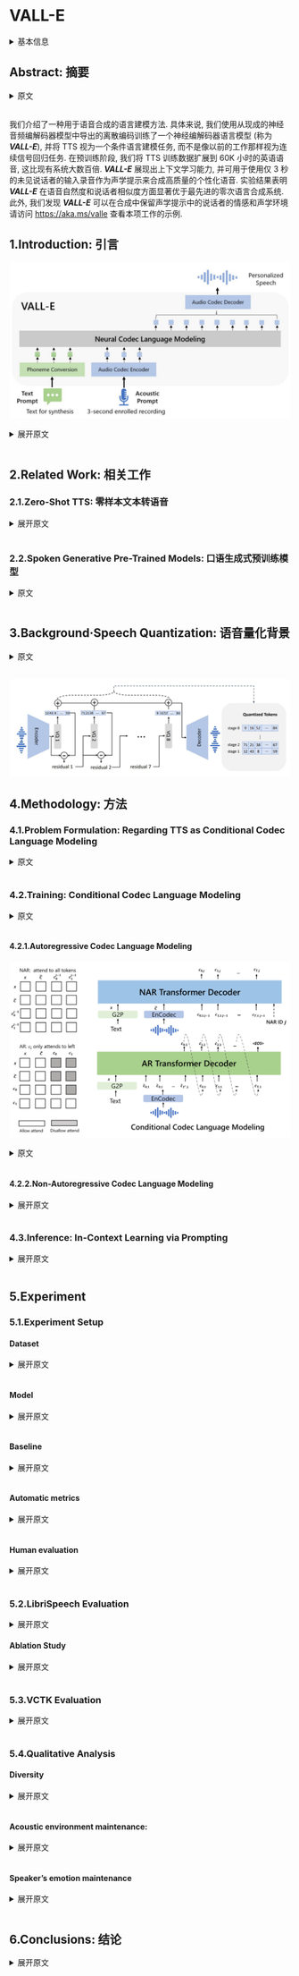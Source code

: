# VALL-E

<details>
<summary>基本信息</summary>

- 标题: "Neural Codec Language Models are Zero-Shot Text to Speech Synthesizers"
- 作者:
  - 01 Chengyi Wang (王程一) - Microsoft
  - 02 Sanyuan Chen (陈三元) - Microsoft
  - 03 Yu Wu (吴俣) - Microsoft
  - 04 Ziqiang Zhang (张自强) - Microsoft
  - 05 Long Zhou (周龙) - Microsoft
  - 06 Shujie Liu (刘树杰) - Microsoft
  - 07 Zhuo Chen (陈卓) - Microsoft
  - 08 Yanqing Liu - Microsoft
  - 09 Huaming Wang - Microsoft
  - 10 Jinyu Li (李劲宇) - Microsoft
  - 11 Lei He (何磊) - Microsoft
  - 12 Sheng Zhao (赵胜) - Microsoft
  - 13 Furu Wei (韦福如) - Microsoft
- 链接:
  - [ArXiv](https://arxiv.org/abs/2301.02111)
  - [Publication]
  - [Github]
    - 2023.01.27 [lifeiteng/vall-e](https://github.com/lifeiteng/vall-e)
    - 2023.12.02 [open-mmlab/Amphion](https://github.com/open-mmlab/Amphion/tree/main/models/tts/valle)
    - 2024.06.10 [dukGuo/valle-audiodec](https://github.com/dukGuo/valle-audiodec) 仅推理
  - [Demo](https://aka.ms/valle)
- 文件:
  - [ArXiv](_PDF/2301.02111v1__VALL-E__Neural_Codec_Language_Models_are_Zero-Shot_TTS.pdf)
  - [Publication] #TODO

</details>

## Abstract: 摘要

<details>
<summary>原文</summary>

We introduce a language modeling approach for *text-to-speech synthesis (TTS)*.
Specifically, we train a neural codec language model (called ***VALL-E***) using discrete codes derived from an off-the-shelf neural audio codec model, and regard TTS as a conditional language modeling task rather than continuous signal regression as in previous work.
During the pre-training stage, we scale up the TTS training data to 60K hours of English speech which is hundreds of times larger than existing systems.
***VALL-E*** emerges in-context learning capabilities and can be used to synthesize high-quality personalized speech with only a 3-second enrolled recording of an unseen speaker as an acoustic prompt.
Experiment results show that ***VALL-E*** significantly outperforms the state-of-the-art zero-shot TTS system in terms of speech naturalness and speaker similarity.
In addition, we find that ***VALL-E*** could preserve the speaker’s emotion and acoustic environment of the acoustic prompt in synthesis.
See https://aka.ms/valle for demos of our work.

</details>
<br>

我们介绍了一种用于语音合成的语言建模方法.
具体来说, 我们使用从现成的神经音频编解码器模型中导出的离散编码训练了一个神经编解码器语言模型 (称为 ***VALL-E***), 并将 TTS 视为一个条件语言建模任务, 而不是像以前的工作那样视为连续信号回归任务.
在预训练阶段, 我们将 TTS 训练数据扩展到 60K 小时的英语语音, 这比现有系统大数百倍.
***VALL-E*** 展现出上下文学习能力, 并可用于使用仅 3 秒的未见说话者的输入录音作为声学提示来合成高质量的个性化语音.
实验结果表明 ***VALL-E*** 在语音自然度和说话者相似度方面显著优于最先进的零次语言合成系统.
此外, 我们发现 ***VALL-E*** 可以在合成中保留声学提示中的说话者的情感和声学环境
请访问 https://aka.ms/valle 查看本项工作的示例.

## 1.Introduction: 引言

![Images/2023.01.05_VALL-E_Fig.01.png](Images/2023.01.05_VALL-E_Fig.01.png)

<details>
<summary>展开原文</summary>

The last decade has yielded dramatic breakthroughs in speech synthesis through the development of neural networks and end-to-end modeling.
Currently, cascaded *text-to-speech (TTS)* systems ([Tacotron2 (2017)](../TTS2_Acoustic/2017.12.16_Tacotron2.md); [FastSpeech (2019)](../TTS2_Acoustic/2019.05.22_FastSpeech.md); [Transformer TTS (2018)](../TTS2_Acoustic/2018.09.19_TransformerTTS.md)) usually leverage a pipeline with an acoustic model and a vocoder using mel spectrograms as the intermediate representations.
While advanced TTS systems can synthesize high-quality speech from single or multiple speakers ([DelightfulTTS2 (2022)](../TTS2_Acoustic/2022.07.11_DelightfulTTS2.md); [VITS (2021)](../E2E/2021.06.11_VITS.md)), it still requires high-quality clean data from the recording studio.
Large-scale data crawled from the Internet cannot meet the requirement, and always lead to performance degradation.
Because the training data is relatively small, current TTS systems still suffer from poor generalization.
Speaker similarity and speech naturalness decline dramatically for unseen speakers in the zero-shot scenario.
To tackle the zero-shot TTS problem, existing work leverages speaker adaptation ([SEA (2018)](../TTS2_Acoustic/2018.09.27_SEA.md); [Wang (2020)](../_Full/Spoken_Content_and_Voice_Factorization_for_Few-Shot_Speaker_Adaptation.md)) and speaker encoding ([Arik (2018)](../_Full/2018.02.14_Neural_Voice_Cloning_with_a_Few_Samples.md); [YourTTS (2021)](../E2E/2021.12.04_YourTTS.md)) methods, requiring additional fine-tuning, complex pre-designed features, or heavy structure engineering.

Instead of designing a complex and specific network for this problem, the ultimate solution is to train a model with large and diverse data as much as possible, motivated by success in the field of text synthesis ([GPT-3 (2020)](../TextLM/2020.05.28_GPT-3.md); [PaLM (2022)](../TextLM/2022.04.05_PaLM.md)).
Recent years have witnessed notable performance improvement for data increase in the text language model, from 16GB of uncompressed text ([BERT (2018)](../TextLM/2018.10.11_BERT.md)), to 160GB ([RoBERTa (2019)](../TextLM/2019.07.26_RoBERTa.md)), to 570GB ([GPT-3 (2020)](../TextLM/2020.05.28_GPT-3.md)), and finally, around 1TB ([PaLM (2022)](../TextLM/2022.04.05_PaLM.md)).
Transferring this success to the field of speech synthesis, we introduce ***VALL-E***, the first language model-based TTS framework leveraging large, diverse, and multi-speaker speech data.
As shown in Fig.01, to synthesize personalized speech (e.g., zero-shot TTS), ***VALL-E*** generates the corresponding acoustic tokens conditioned on the acoustic tokens of the 3-second enrolled recording and the phoneme prompt, which constrain the speaker and content information respectively.
Finally, the generated acoustic tokens are used to synthesize the final waveform with the corresponding neural codec decoder ([EnCodec (2022)](../Speech_Neural_Codec/2022.10.24_EnCodec.md)).
The discrete acoustic tokens derived from an audio codec model enable us to treat TTS as conditional codec language modeling and advanced prompting-based large-model techniques (as in [GPTs (2020)](../TextLM/2020.05.28_GPT-3.md))can be leveraged for the TTS tasks.
The acoustic tokens also allow us to generate diverse synthesized results in TTS by using different sampling strategies during inference.

We train ***VALL-E*** with [LibriLight (2019)](../../Datasets/2019.12.17_Libri-Light.md), a corpus consisting of 60K hours of English speech with over 7000 unique speakers.
The original data is audio-only, so we employ a speech recognition model to generate the transcriptions.
Compared to previous TTS training datasets, such as [LibriTTS (2019)](../../Datasets/2019.04.05_LibriTTS.md), our data contain more noisy speech and inaccurate transcriptions but provide diverse speakers and prosodies.
We believe the proposed approach is robust to the noise and generalize well by leveraging large data.
It is worth noting that existing TTS systems are always trained with dozens of hours of single-speaker data or hundreds of hours of multi-speaker data, which is over hundreds of times smaller than ***VALL-E***.
Tab.01 summarizes the innovation of ***VALL-E***, a language model approach for TTS, using audio codec codes as intermediate representations, leveraging large and diverse data, leading to strong in-context learning capabilities.

|Table 1|Current Systems|VALL-E|
|:-:|:-:|:-:|
|Intermediate Representation|Mel Spectrogram|Audio Codec Code|
|Objective Function|Continuous Signal Regression|Language Model|
|Training Data|≤600 Hours| 60K Hours|
|In-Context Language|×|√|

We evaluate ***VALL-E*** on [LibriSpeech (2015)](../../Datasets/2015.04.19_LibriSpeech.md) and [VCTK (2016)](../../Datasets/2012.08.00_VCTK.md) datasets, where all test speakers are unseen in the training corpus.
***VALL-E*** significantly outperforms the state-of-the-art zero-shot TTS system ([YourTTS (2021)](../E2E/2021.12.04_YourTTS.md)) in terms of speech naturalness and speaker similarity, with +0.12 comparative mean option score (CMOS) and +0.93 similarity mean option score (SMOS) improvement on LibriSpeech.
***VALL-E*** also beats the baseline on VCTK with+0.11 SMOS and +0.23 CMOS improvements.
It even achieves a +0.04 CMOS score against ground truth, showing the synthesized speech of unseen speakers is as natural as human recordings on VCTK.
Moreover, the qualitative analysis shows that ***VALL-E*** is able to synthesize diverse outputs with the same text and target speaker, which could benefit pseudo-data creation for the speech recognition task.
We also find that ***VALL-E*** could keep the acoustic environment (e.g., reverberation) and emotion (e.g., anger) of the acoustic prompt.

In summary, we make the following contributions.
- We propose ***VALL-E***, the first TTS framework with strong in-context learning capabilities as GPT-3, which treats TTS as a language model task with audio codec codes as an intermediate representation to replace the traditional mel spectrogram.
It has in-context learning capability and enables prompt-based approaches for zero-shot TTS, which does not require additional structure engineering, pre-designed acoustic features, and fine-tuning as in previous work.
- We build a generalized TTS system in the speaker dimension by leveraging a huge amount of semi-supervised data, suggesting that simple scaling up semi-supervised data has been underestimated for TTS.
- ***VALL-E*** is able to provide diverse outputs with the same input text and keep the acoustic environment and speaker’s emotion of the acoustic prompt.
- We verify that ***VALL-E*** synthesizes natural speech with high speaker similarity by prompt-ing in the zero-shot scenario.
Evaluation results show that ***VALL-E*** significantly outperforms the state-of-the-art zero-shot TTS system on LibriSpeech and VCTK.

We encourage the reader to listen to our samples on the [demo page](https://aka.ms/valle).

</details>
<br>

## 2.Related Work: 相关工作

### 2.1.Zero-Shot TTS: 零样本文本转语音

<details>
<summary>展开原文</summary>

Current TTS methods can be categorized into cascaded and end-to-end methods.
Cascaded TTS systems ([Tacotron2 (2017)](../TTS2_Acoustic/2017.12.16_Tacotron2.md); [FastSpeech (2019)](../TTS2_Acoustic/2019.05.22_FastSpeech.md); [Transformer TTS (2018)](../TTS2_Acoustic/2018.09.19_TransformerTTS.md)) usually leverage a pipeline with an acoustic model and a vocoder using mel spectrograms as the intermediate representations.
To tackle the drawbacks of the vocoder, end-to-end TTS models ([VITS (2021)](../E2E/2021.06.11_VITS.md), [DelightfulTTS2 (2022)](../TTS2_Acoustic/2022.07.11_DelightfulTTS2.md)) are proposed to jointly optimize the acoustic model and vocoder.
In real scenarios, it is highly desirable to customize a TTS system to an arbitrary voice with rare enrolled recordings.
Therefore, there is growing interest in the zero-shot multi-speaker TTS techniques, and most of work is done in the context of cascaded TTS systems.
As the pioneers, [Arik (2018)](../_Full/2018.02.14_Neural_Voice_Cloning_with_a_Few_Samples.md) proposes speaker adaptation and speaker encoding approaches.
In the line of speaker adaptation, the following work ([SEA (2018)](../TTS2_Acoustic/2018.09.27_SEA.md); [Wang (2020)](../_Full/Spoken_Content_and_Voice_Factorization_for_Few-Shot_Speaker_Adaptation.md); [AdaSpeech (2021)](../TTS2_Acoustic/2021.03.01_AdaSpeech.md)) tries to improve the adaptation efficiency with less target speaker data and speaker-specific parameters.
[Meta-TTS (2021)](../TTS2_Acoustic/2021.11.07_Meta-TTS.md) applies meta-learning on speaker adaptation, which only requires 5-shot to build a well-performed system.
In parallel, speaker encoding-based methods achieved great progress in recent years.
A speaker encoding based system contains a speaker encoder and a TTS component, where the speaker encoder could be pre-trained on the speaker verification task ([Jia (2018)](../_Full/2018.06.12_Transfer_Learning_from_Speaker_Verification_to_Multispeaker_Text-To-Speech_Synthesis.md)).
In [Jia (2018)](../_Full/2018.06.12_Transfer_Learning_from_Speaker_Verification_to_Multispeaker_Text-To-Speech_Synthesis.md) and [Arik (2018)](../_Full/2018.02.14_Neural_Voice_Cloning_with_a_Few_Samples.md), the experiments show that the model is able to generate high-quality outputs with 3 seconds enrolled recordings for in-domain speakers.
To improve the quality of unseen speakers, advanced speaker embedding models ([Cai (2018)](../_Full/2018.04.14_Exploring_the_Encoding_Layer_and_Loss_Function_in_End-to-End_Speaker_and_Language_Recognition_System.md)) can be employed, but it is still undesirable according to [Tan (2021)](../../Surveys/2021.06.29_A_Survey_on_Neural_Speech_Synthesis_63P/_ToC.md).
Another way is to design advanced but complex speaker encoder ([AdaSpeech4 (2022)](../TTS2_Acoustic/2022.04.01_AdaSpeech4.md)).
Diffusion model based TTS ([Grad-TTS (2021)](../TTS2_Acoustic/2021.05.13_Grad-TTS.md); [Guided-TTS (2021)](../TTS2_Acoustic/2021.11.23_Guided-TTS.md)) is also extended to zero-shot TTS ([Grad-StyleSpeech (2022)](../TTS2_Acoustic/2022.11.17_Grad-StyleSpeech.md)) and achieved good results.
Compared to previous work ([FastSpeech (2019)](../TTS2_Acoustic/2019.05.22_FastSpeech.md); [VQTTS (2022)](../E2E/2022.04.02_VQTTS.md)), our work follows the line of cascaded TTS but first uses audio codec code as intermediate representations.
It is the first one that has strong in-context learning capabilities as GPT-3, which does not require fine-tuning, pre-designed features, or a complex speaker encoder.

</details>
<br>

### 2.2.Spoken Generative Pre-Trained Models: 口语生成式预训练模型

<details>
<summary>原文</summary>

Self-supervised learning is widely investigated in the field of speech understanding ([Wav2Vec2.0 (2020)](../Speech_Representaion/2020.06.20_Wav2Vec2.0.md); [HuBERT (2021)](../Speech_Representaion/2021.06.14_HuBERT.md); [WavLM (2021)](../Speech_Representaion/2021.10.26_WavLM.md)) and speech-to-speech generation ([GSLM (2021)](2021.02.01_GSLM.md); [AudioLM (2022)](2022.09.07_AudioLM.md)).
In the context of speech-to-speech generation, a hot topic is how to synthesize speech in a textless setting.
[GSLM (2021)](2021.02.01_GSLM.md) proposes to synthesize speech based on [HuBERT (2021)](../Speech_Representaion/2021.06.14_HuBERT.md) codes, and [Polyak (2021)](../_Full/2021.04.01_Speech_Resynthesis_from_Discrete_Disentangled_Self-Supervised_Representations.md) improves the performance by combining [HuBERT](../Speech_Representaion/2021.06.14_HuBERT.md) codes with codes of VQ-VAE and a speaker encoder.
[AudioLM (2022)](2022.09.07_AudioLM.md) follows a similar way but use audio codecs ([SoundStream (2022)](../Speech_Neural_Codec/2021.07.07_SoundStream.md)) to synthesize speech, together with semantic codes.
It should be noted that AudioLM is able to synthesize speech based on audio codecs without training an additional vocoder such as [HiFi-GAN (2020)](../TTS3_Vocoder/2020.10.12_HiFi-GAN.md).
AudioLM is a speech-to-speech model, whereas ***VALL-E*** is a TTS model, so we can explicitly control the content in speech synthesis.
Another direction is to apply pre-training to the neural TTS.
[Chung (2018)](../_Full/2018.08.30_Semi-Supervised_Training_for_Improving_Data_Efficiency_in_End-to-End_Speech_Synthesis.md) pre-trains speech decoder in TTS through autoregressive mel-spectrogram prediction.
In [SpeechT5 (2021)](../MultiModal/2021.10.14_SpeechT5.md), the authors propose a unified-modal encoder-decoder framework SpeechT5, which can leverage unlabeled speech and text data to pre-train all components of TTS model.
[Tjandra (2019)](../_Full/2019.05.27_VQVAE_Unsupervised_Unit_Discovery_and_Multi-scale_Code2Spec_Inverter_for_Zerospeech_Challenge_2019.md) quantizes unlabeled speech into discrete tokens by a [VQ-VAE (2017)](../../Modules/VQ/2017.11.02_VQ-VAE.md) model, and train a model with the token-to-speech sequence.
They demonstrate that the pre-trained model only requires a small amount of real data for fine-tuning.
[A^3T (2022)](../Speech_Representaion/2022.03.18_A^3T.md) proposes mask and reconstruction on mel spectrogram and showing better performance on speech editing and synthesis.
Previous TTS pre-training work leverages less than 1K hours of data, whereas ***VALL-E*** is pre-trained with 60K hours of data.
Furthermore, ***VALL-E*** is the first to use audio codec codes as intermediate representations, and emerge in-context learning capability in zero-shot TTS.

</details>
<br>

## 3.Background·Speech Quantization: 语音量化背景

<details>
<summary>原文</summary>

Since audio is typically stored as a sequence of 16-bit integer values, a generative model is required to output $2^{16}=65,536$ probabilities per timestep to synthesize the raw audio.
In addition, the audio sample rate exceeding ten thousand leads to an extraordinarily long sequence length, making it more intractable for raw audio synthesis.
To this end, speech quantization is required to compress integer values and sequence length.
$\mu$-law transformation can quantize each timestep to 256 values and reconstruct high-quality raw audio.
It is widely used in speech generative models, such as [WaveNet (2016)](../TTS3_Vocoder/2016.09.12_WaveNet.md), but the inference speed is still slow since the sequence length is not reduced.
Recently, vector quantization is widely applied in self-supervised speech models for feature extraction, such as [VQ-Wav2Vec (2019)](../Speech_Representaion/2019.10.12_VQ-Wav2Vec.md) and [HuBERT (2021)](../Speech_Representaion/2021.06.14_HuBERT.md).
The following work ([GSLM (2021)](2021.02.01_GSLM.md); [VQTTS (2022)](../E2E/2022.04.02_VQTTS.md)) shows the codes from self-supervised models can also reconstruct content, and the inference speed is faster than [WaveNet](../TTS3_Vocoder/2016.09.12_WaveNet.md).
However, the speaker identity has been discarded and the reconstruction quality is low ([AudioLM (2022)](2022.09.07_AudioLM.md)).
[AudioLM (2022)](2022.09.07_AudioLM.md) trains speech-to-speech language models on both k-me2022.09.07_AudioLM.md model and acoustic tokens from a neural codec model, leading to high-quality speech-to-speech generation.

In this paper, we follow [AudioLM (2022)](2022.09.07_AudioLM.md) to leverage neural codec models to represent speech in discrete tokens.
To compress audio for network transmission2022.09.07_AudioLM.md waveform into discrete acoustic codes and reconstruct high-quality waveform even if the speaker is unseen in training.
Compared to traditional audio codec approaches, the neural-based codec is significantly better at low bitrates, and we believe the quantized tokens contain sufficient information about the speaker and recording conditions.
Compared to other quantization methods,the audio codec shows the following advantages:
1) It contains abundant speaker information and acoustic information, which could maintain speaker identity in reconstruction compared to [HuBERT (2021)](../Speech_Representaion/2021.06.14_HuBERT.md) codes.
2) There is an off-the-shelf codec decoder to convert discrete tokens into a waveform, without the additional efforts on vocoder training like VQ-based methods that operated on spectrum ([VQTTS (2022)](../E2E/2022.04.02_VQTTS.md)).
3) It could reduce the length of time steps for efficiency to address the problem in $\mu$-law transformation ([WaveNet (2016)](../TTS3_Vocoder/2016.09.12_WaveNet.md)).

We adopt a pre-trained neural audio codec model, [EnCodec (2022)](../Speech_Neural_Codec/2022.10.24_EnCodec.md), as our tokenizer.
EnCodec is a convolutional encoder-decoder model, whose input and output are both 24 kHz audio across variable bitrates.
The encoder produces embeddings at 75 Hz for input waveforms at 24 kHz,which is a 320-fold reduction in the sampling rate.
Each embedding is modeled by a *residual vector quantization (RVQ)*, in which we choose eight hierarchy quantizers with 1024 entries each as shown in [Fig.02]().

This configuration corresponds to EnCodec at 6K bitrates for 24 kHz audio reconstruction.
In this setting, given a 10-second waveform, the discrete representation is a matrix with750 × 8entries, where 750 =24,000×10/320 is the downsampled time step and 8 is the number of quantizers.
It is fine to choose other bitrate settings.
A larger bitrate corresponds to more quantizers and better reconstruction quality.
For example, if we choose EnCodec at 12K bitrates, there are 16 quantizers are needed and the 10-second waveform corresponds to a matrix with 750×16 entries.
With the discrete codes from all quantizers, the convolutional decoder of EnCodec generates real-valued embeddings and reconstructs the waveform at 24 kHz.

</details>
<br>

![](Images/2023.01.05_VALL-E_Fig.02.png)

## 4.Methodology: 方法

### 4.1.Problem Formulation: Regarding TTS as Conditional Codec Language Modeling

<details>
<summary>原文</summary>

Given a dataset $\mathcal{D}=\{\mathbf{x}_i, \mathbf{y}_i\}$, where $\mathbf{y}$ is an audio sample and $\mathbf{x} = \{x_0,x_1, \cdots x_L\}$ is its corresponding phoneme transcription, we use a pre-trained neural codec model to encode each audio sample into discrete acoustic codes, denoted as $\text{Encodec}(\mathbf{y}) = C^{T\times 8}$, where $C$ represents the two-dimensional acoustic code matrix, and $T$ is the downsampled utterance length.
The row vector of each acoustic code matrix $c_{t,:}$ represents the eight codes for frame $t$ and the column vector of each acoustic code matrix $c_{:,j}$ represents the code sequence from the $j$-th codebook, where $j \in \{1,\cdots 8\}$.
After quantization, the neural codec decoder is able to reconstruct the waveform, denoted as $\text{Decodec}(C)\approx\hat{\mathbf{y}}$.

Zero-shot TTS requires the model to synthesize high-quality speech for unseen speakers.
In this work, we regard zero-shot TTS as a conditional codec language modeling task.
We train a neural language model to generate an acoustic code matrix $C$ conditioned on a phoneme sequence $\mathbf{x}$ and an acoustic prompt matrix $\tilde{C}^{T'\times 8}$ with the optimization objective of $\max p(C|\mathbf{x},\tilde{C})$.
Here, $\tilde{C}$ is obtained by the same neural codec with an enrolled recording as the input.
We expect the neural language model learns to extract the content and speaker information from the phoneme sequence and the acoustic prompt, respectively.
During inference, given a phoneme sequence and a 3-second enrolled recording of the unseen speaker, the acoustic code matrix with corresponding content and speaker’s voice is firstly estimated by the trained language model.
Then the neural codec decoder synthesizes the high-quality speech.

</details>
<br>

### 4.2.Training: Conditional Codec Language Modeling

<details>
<summary>原文</summary>

The neural speech codec model allows us to operate on discrete audio representations.
Due to residual quantization in the neural codec model, the tokens have a hierarchical structure: tokens from previous quantizers recover acoustic properties like speaker identity, while the consecutive quantizers learn fine acoustic details.
Each quantizer is trained to model the residual from the previous quantizers.
Motivated by this, we design two conditional language models in a hierarchical manner.

For the discrete tokens from the first quantizer $c_{:,1}$, we train an *autoregressive (AR)* decoder-only language model.
It is conditioned on the phoneme sequence $x$ and the acoustic prompt $\tilde{C}_{:,1}$, formulated as

$$
  p(c_{:,1}|\mathbf{x}, \tilde{C}_{:,1}; \theta_{AR}) =\prod_{t=0}^T p(c_{t,1}|c_{<t,1},\tilde{c}_{:,1}, \mathbf{x}; \theta_{AR}) \tag{1}
$$

Since ***VALL-E*** is a decoder-only LM, the concatenation of $\tilde{c}_{:,1}$ and $c_{:,1}$ is a whole sequence, and we do not distinguish them or insert a specific token in training.
Only $c_{:,1}$ is predicted while the prefix $\tilde{c}_{:,1}$ is given during inference.

For the discrete tokens from the second to the last quantizers, $c_{:,j}\in[2,8]$, we train a *non-autoregressive (NAR)* language model.
Since the tokens can not access each other in a NAR manner, to constrain the speaker identity, the acoustic prompt matrix $\tilde{C}$ is used as an acoustic prompt.
Thus, the model is conditioned on the phoneme sequence $x$, the acoustic prompt $\tilde{C}$ and the predicted acoustic tokens belong to the previous codebooks $C_{:,<j}$:

$$
  p(C_{:,2:8}|\mathbf{x},\tilde{C};\theta_{NAR})=\prod_{j=2}^{8}p(c_{:,j}|C_{:,<j},\mathbf{x},\tilde{C};\theta_{NAR}) \tag{2}
$$

The combination of the AR model and the NAR model provides a good trade-off between speech quality and inference speed.
On the one hand, the rate of the generated speech should be consistent with the enrolled recording, and it is hard to train a length predictor for different speakers since their speaking speed may be very diverse.
In this case, the AR model is a more natural choice with its flexibility for acoustic sequence length prediction.
On the other hand, for the consecutive stages, as the number of output slots follows the sequence length of the first stage, NAR can reduce the time complexity from $\mathcal{O}(T)$ to $\mathcal{O}(1)$.
Overall, the prediction of C can be modeled as:

$$
  p(C|\mathbf{x},\tilde{C};\theta)=p(c_{:,1}|\tilde{C}_{:,1}, \mathbf{X}; \theta_{AR}) \prod_{j=2}^{8}p(c_{:,j}|c_{:,<j},\mathbf{x},\tilde{C};\theta_{NAR}) \tag{3}
$$

</details>
<br>

#### 4.2.1.Autoregressive Codec Language Modeling

![](Images/2023.01.05_VALL-E_Fig.03.png)

<details>
<summary>原文</summary>

The autoregressive language model generates the tokens from the first quantizer.
It comprises a phoneme embedding $W_x$, an acoustic embedding $W_a$, a transformer decoder, and a prediction layer.
In order to generate speech with specific content, we use the phoneme sequence as the phoneme prompt of the language model.
Thus, the model input is the concatenation of $\mathbf{x}$ and $\mathbf{c}_{:,1}$, and two special `<EOS>` tokens are appended after each of them.
We compute sinuous position embedding separately for prompt and input tokens.
For the causal transformer model, each token ct,1can attend to $(\mathbf{x}, c_{\leq t,1})$ as illustrated in the left part of [Fig.03]().
The model is optimized to maximize the probability of the next token in the first codebook.
We share the parameters of the output projection layer with the parameters of the acoustic embedding $W_a$.

In the AR model, we do not explicitly extract an audio clip as the prompt in training.
The training process is pure casual language model training.
In this way, any prefix sequence $c_{<t,1}$ is treated as a prompt for the latter part of the sequence $c_{\geq t,1}$.
During inference, given an enrolled recording, we should concatenate the phoneme sequence of the enrolled recording and the phoneme sequence for synthesis together.
Meanwhile, the acoustic token sequence of the enrolled recording is used as the prefix in AR decoding, as formulated in [Eq.01]().
We will study the superiority of this setting in the experiment.

</details>
<br>

#### 4.2.2.Non-Autoregressive Codec Language Modeling

<details>
<summary>展开原文</summary>

When we obtain the first quantizer codes by the AR model, we employ a non-autoregressive (NAR) model to generate codes of the other seven quantizers.
The NAR model has a similar architecture to the AR model, except that it contains eight separate acoustic embedding layers.
In each training step, we randomly sample a training stage $i\in [2, 8]$.
The model is trained to maximize the acoustic tokens from the $i$-th quantizer codebook.
The acoustic tokens from stage $1$ to stage $i−1$ are embedded and summed up as model input:

$$
\begin{align}
  e_{c_{t,j}}&=W_a^j\odot c_{t,j}\tag{4}\\\mathbf{e_{c_t}}&=\sum_{j=1}^{i-1}e_{c_t,j}\tag{5}
\end{align}
$$

where $\odot$ indicates index selection.

The phoneme sequence is also regarded as the prompt of the language model.
Besides, to clone the unique voice of the given speaker, we also use the acoustic tokens from the enrolled speech as the acoustic prompt.
Specifically, we first tokenize the enrolled speech with the neural codec model as $\tilde{C}^{T\times 8}$.
The embedded representations from all of the eight codebooks are summed up as the acoustic prompt $e_{\tilde{c}_t}=\sum_{j=1}^8 e_{\tilde{c}_{t,j}}$.
To predict the acoustic tokens from the i-th codebook, the transformer input is the concatenation of $(\mathbf{e}_{\mathbf{x}}, \mathbf{e}_{\tilde{c}}, \mathbf{e}_{c_{:,<i}})$.
The positional embeddings are also computed separately for prompts and the acoustic sequence.
The current stage $i$ is injected into the network with [Adaptive Layer Normalization (2019)](../../Modules/Normalization/2019.11.16_AdaNorm.md) operator, i.e., $\text{AdaLN}(h, i) = a_i\text{LayerNorm}(h) + b_i$, where $h$ is the intermediate activations, $a_i$ and $b_i$ are obtained from a linear projection of the stage embedding.
Unlike AR, the NAR model allows each token to attend to all the input tokens in the self-attention layer.
We also share the parameters of the acoustic embedding layer and the output prediction layer, which means the weights of the $j$-th prediction layer are the same as the $(j + 1)$-th acoustic embedding layer.

</details>
<br>

### 4.3.Inference: In-Context Learning via Prompting

<details>
<summary>展开原文</summary>

In-context learning is a surprising ability of the text-based language model, which is able to predict labels for unseen inputs without additional parameter updates.
For TTS, if the model can synthesize high-quality speech for unseen speakers without fine-tuning, the model is believed to have in-context learning capability.
However, the in-context learning capability of existing TTS systems is not strong,because they either require additional fine-tuning or degrade dramatically for unseen speakers.

For language models, prompting is necessary to enable in-context learning in the zero-shot scenario.
We design prompts and inference as follows.
We first convert the text into a phoneme sequence and encode the enrolled recording into an acoustic matrix, forming the phoneme prompt and acoustic prompt.
Both prompts are used in the AR and NAR models.
For the AR model, we use sampling-based decoding conditioned on the prompts since we observe that beam search may lead the LM into an infinity loop.
Furthermore, the sampling-based method could significantly increase the diversity of the output.
For the NAR model, we use greedy decoding to choose the token with the highest probability.
Finally, we use the neural codec decoder to generate the waveform conditioned on the eight code sequences.

The acoustic prompt may or may not semantically relate to the speech to be synthesized, resulting in two cases:
- ***VALL-E***:
Our main interest is to generate given content for unseen speakers.
The model is given a text sentence, a segment of enrolled speech, and its corresponding transcription.
We prepend the transcription phoneme of the enrolled speech to the phoneme sequence of the given sentence as the phoneme prompt, and use the first layer acoustic token of the enrolled speech˜c:,1as an acoustic prefix.
With the phoneme prompt and the acoustic prefix, ***VALL-E*** generates the acoustic tokens for the given text cloning the voice of this speaker.
- **VALL-E-continual**:
In this setting, we use the whole transcription and the first 3 seconds of the utterance as the phoneme and acoustic prompts respectively, and ask the model to generate the continuations.
The inference process is the same as setting ***VALL-E***, except that the enrolled speech and the generated speech are semantically continuous.

</details>
<br>

## 5.Experiment

### 5.1.Experiment Setup

#### Dataset

<details>
<summary>展开原文</summary>

We use [LibriLight (2019)](../../Datasets/2019.12.17_Libri-Light.md) as the training data which contains 60K hours of unlabelled speech from audiobooks in English.
The number of distinct speakers is around 7000 in LibriLight.
We train a hybrid DNN-HMM ASR model on 960 hours labeled LibriSpeech following Kaldi recipe.
Once the hybrid model is trained, unlabeled speech data is decoded and transduced to the best phoneme-level alignment paths where the frameshift is 30ms.
The [EnCodec (2022)](../Speech_Neural_Codec/2022.10.24_EnCodec.md) model is used to generate the acoustic code matrix for the 60K hours of data.

</details>
<br>

#### Model

<details>
<summary>展开原文</summary>

Both the AR model and the NAR model have the same transformer architecture with 12 layers, 16 attention heads, an embedding dimension of 1024, a feed-forward layer dimension of 4096, and a dropout of 0.1.
The average length of the waveform in LibriLight is 60 seconds.
During training, we randomly crop the waveform to a random length between 10 seconds and 20 seconds.
Its corresponding phoneme alignments are used as the phoneme prompt.
We remove the consecutive repetitions in the force-aligned phoneme sequence.
For the NAR acoustic prompt tokens, we select a random segment waveform of 3 seconds from the same utterance.

The models are trained using 16 NVIDIA TESLA V100 32GB GPUs with a batch size of 6k acoustic tokens per GPU for 800k steps.
We optimize the models with the AdamW optimizer, warm up the learning rate for the first 32k updates to a peak of 5 × 10−4, and then linear decay it.

</details>
<br>

#### Baseline

<details>
<summary>展开原文</summary>

We choose the SOTA zero-shot TTS model [YourTTS (2021)](../E2E/2021.12.04_YourTTS.md) as the baseline, which is trained on a combined dataset of [VCTK (2016)](../../Datasets/2012.08.00_VCTK.md), [LibriTTS (2019)](../../Datasets/2019.04.05_LibriTTS.md), and [TTS-Portuguese (2020)](../../Datasets/2020.05.11_TTS-Portuguese.md).
We use their released checkpoint in [Github](https://github.com/Edresson/YourTTS).

</details>
<br>

#### Automatic metrics

<details>
<summary>展开原文</summary>

We employ the SOTA speaker verification model, WavLM-TDNN ([WavLM (2021)](../Speech_Representaion/2021.10.26_WavLM.md)), to evaluate the speaker similarity between prompt (the decompressed enrolled speech) and synthesized speech.
WavLM-TDNN achieved the top rank at the VoxSRC Challenge 2021 and 2022 leaderboards.
It reached an average Equal Error Rate (EER) of 0.383, 0.480, and 0.986 on Vox1-O, Vox1-E, and Vox1-H respectively.
The similarity score predicted by WavLM-TDNN is in the range of [−1, 1], where a larger value indicates a higher similarity of input samples.

We also evaluate the synthesis robustness of our model.
Neural TTS systems suffer from the robustness issue, which sometimes has deletion, insertion, and replacement errors due to wrong attention alignments.
We perform ASR on the generated audio and calculate the word error rate (WER) with respect to the original transcriptions.
In this experiment, we employ the [HuBERT-Large (2021)](../Speech_Representaion/2021.06.14_HuBERT.md) model fine-tuned on LibriSpeech 960h as the ASR model, which is a CTC-based model without language model fusion.

</details>
<br>

#### Human evaluation

<details>
<summary>展开原文</summary>

We calculate the [comparative mean option score (CMOS)](../../Evaluations/CMOS.md) and [similarity mean option score (SMOS)](../../Evaluations/SMOS.md) by crowdsourcing, where 12 and 6 native speakers are invited as CMOS and SMOS contributors.
The scale of SMOS is from 1 to 5 with 0.5-point increments.
CMOS ranges from -3 (the new system is much worse than baseline) to 3 (the new system is much better than baseline) with intervals of 1.
CMOS is an indicator of speech naturalness, and SMOS measures whether the speech is similar to the original speaker’s voice.

</details>
<br>

### 5.2.LibriSpeech Evaluation

<details>
<summary>展开原文</summary>

We first use [LibriSpeech (2015)](../../Datasets/2015.04.19_LibriSpeech.md) for zero-shot TTS evaluation, since there is no speaker overlap between LibriLight training data and LibriSpeech test-clean data.
Following [AudioLM (2022)](2022.09.07_AudioLM.md), we use the samples from LibriSpeech test-clean with lengths between 4 and 10 seconds, resulting in a 2.2 hours subset.
For each sample synthesis, ***VALL-E*** randomly choose another utterance of the same speaker and crop a 3-seconds speech segment as the enrolled speech.
Each experiment runs three times and the average score is reported.
VALL-E-continual uses the first 3 seconds of the ground-truth speech as enrolled speech.

Table 2 shows the objective evaluation results.
We first compute the WER score and the speaker similarity score of the ground truth speech as the upper bound.
To compare the speaker similarity, we use speech pairs from the same speaker in the test set.
Compared with the YourTTS baseline, our model is significantly better in both robustness and speaker similarity, showing that our generated speech is highly faithful to the given text and the given enrolled speech.
Furthermore, the word error rate can be further reduced in ***VALL-E***-continual setting, because the acoustic tokens for the first 3 seconds are extracted from the ground truth.
We also compare the robustness with other speech-to-speech LM-based generation models, GSLM and AudioLM, which use audio latent codes as input.
GSLM uses HuBERT code as input and reconstructs the waveform with the [Tacotron2 (2017)](../TTS2_Acoustic/2017.12.16_Tacotron2.md) model and the [WaveGlow (2018)](../TTS3_Vocoder/2018.10.31_WaveGlow.md) vocoder.
We run their open-sourced code using the released model and evaluate the results.
Since the HuBERT codes discard the speaker identity, it achieves a poor speaker score.
For the AudioLM, we list their WER score reported in their paper, which is obtained by a Conformer Transducer model.
The experiment results show that ***VALL-E*** is better than other speech-to-speech LM-based generative systems in terms of robustness.
One major reason is ***VALL-E*** trained with pseudo-phoneme instead of HuBERT/w2v-BERT codes, which enjoys better alignment quality with the input text.

We randomly sample one utterance for each speaker in LibriSpeech test-clean for the human evaluation, resulting in 40 test cases.
Table 3 shows the human evaluation results.
***VALL-E*** is very closed to ground truth in terms of SMOS, indicating the synthesized speech is similar to the given unseen speaker in testing.
It significantly outperforms the baseline with +0.93 SMOS, demonstrating the effectiveness of ***VALL-E*** in zero-shot scenarios.
Regarding naturalness, ***VALL-E*** beats the baseline with +0.12 CMOS, indicating the proposed method could synthesize more natural and realistic speech against baselines

</details>

#### Ablation Study

<details>
<summary>展开原文</summary>

In this section, we perform detailed ablation experiments.
We first study the NAR model.
We train three NAR models with different numbers of prompts.
The settingNAR-no prompt is trained without any prompts.
The settingNAR-phn prompt is trained with only phoneme sequence as prompt and the setting NAR-2 prompts uses both phoneme prompt and acoustic token prompt as conditions.
In evaluation, we use the ground-truth first-level acoustic tokens as the model input and compute the WER and speaker similarity scores.
The results are listed in Table 4.
Results show that the model without any prompts performs poorly on both ASR and speaker similarity evaluations, even though the acoustic input token is ground truth.
When adding the phoneme prompt, the WER is reduced by a large margin from 19.6 to 3.0.
It shows the phoneme prompt mainly contributes to the content of the generation.
In the NAR-2 prompts, the model can learn speaker information from the acoustic token prompt and thus improve the speaker evaluation quality.

We further conduct the ablation experiments on the AR model.
In these experiments, we always use the NAR-2 prompts setting as the NAR model.
In Table 5, we can see that when we remove the acoustic prompt (w/o acoustic prompt), it can only obtain a speaker similarity score of 0.236, showing the prompt is extremely crucial for speaker identity.
Even if the NAR model could see the prompt, the prompt for the AR model also contributes a lot to speaker similarity.

</details>
<br>

### 5.3.VCTK Evaluation

<details>
<summary>展开原文</summary>

We evaluate our model on VCTK consisting of 108 speakers, where none of the speakers are observed during training.
Since YourTTS has seen 97 speakers in VCTK as training, we evaluate YourTTS performance on the full 107 speakers and 11 unseen speakers, respectively.
For each speaker, we randomly selected three utterances of 3s/5s/10s as the prompts and the text of another utterance as the text prompt.

We first evaluate two models with the speaker verification metric as described before.
From Table 6, we can see that ***VALL-E*** outperforms the baseline even if the baseline has seen 97 speakers in training, indicating our model is able to synthesize speech with higher speaker similarity.
When we compare with the baseline in a fair setting (11 speakers), the performance gap becomes larger, especially when only 3s prompts are available.
By comparing different lengths of the prompt, we can see our model is able to generate more similar speech when the prompt becomes longer, which is consistent with our intuition.

We sample 60 speakers for human evaluation, one utterance for each, where 11 are unseen speakers, and 49 speakers have been seen for YourTTS.
***VALL-E*** do not see any of the 60 speakers.
During model synthesis, each speaker has a 3-second enrolled recording.
Table 7 shows a comparison of our method against baseline and ground truth.
The comparison of SMOS shows that ***VALL-E*** has better speaker similarity than the baseline, even if the baseline has seen some of the speakers in training.
The side-by-side CMOS evaluation shows that ***VALL-E*** is +0.23 over YourTTS, indicating a significantly better performance on speaking of naturalness.
Furthermore, ***VALL-E*** achieves +0.04 CMOS over ground-truth, demonstrating no statistically significant difference from human recordings on this dataset.
Compared to the evaluation results on LibriSpeech, ***VALL-E*** shows a better CMOS score in the comparison with ground truth, which is mainly because the average sentence length is shorter and some of the ground truth utterances also have noisy environments in VCTK.
In terms of speaker similarity, VCTK is more challenging as it contains speakers with various accents while the training data and LibriSpeech test data do not contain various accent speakers.

</details>
<br>

### 5.4.Qualitative Analysis

#### Diversity

<details>
<summary>展开原文</summary>

Previous TTS systems have a strong one-one mapping between input text and output waveform, because mel spectrum generation is based on reconstruction for each step without randomness.
Since ***VALL-E*** uses the sampling-based method to generate discrete tokens, its output is diverse for the same input text due to the randomness in inference.
Given a sentence and an enrolled recording, we run the inference process twice and visualize its waveform in Figure 4.
In Figure 4(a), we observe the two samples have different lengths and phrase durations, where the first has a faster speech rate.
In Figure 4(b), we observe that the accents of the two samples are different.
The second output emphasizes the word “must" with a larger amplitude whereas the first output does not.
We leave more samples on our demo page.

The diversity is important for some downstream scenarios.
For example, speech recognition always benefits from diverse inputs with different speakers and acoustic environments, which cannot be met by the previous TTS system.
Considering the diversity feature of ***VALL-E***, it is an ideal candidate to generate pseudo-data for speech recognition.

</details>
<br>

#### Acoustic environment maintenance:

<details>
<summary>展开原文</summary>

Another interesting finding is the acoustic environment consistency between the acoustic prompt and the generation.
When the acoustic prompt has reverberation, ***VALL-E*** could synthesize speech with reverberation as well, whereas the baseline outputs clean speech.
Our explanation is that ***VALL-E*** is trained on a large-scale dataset consisting of more acoustic conditions than the data used by the baseline, so ***VALL-E*** could learn the acoustic consistency instead of a clean environment only during training.
We show consistency on our demo page.

</details>
<br>

#### Speaker’s emotion maintenance

<details>
<summary>展开原文</summary>

Emotional TTS is a classic subtopic of speech synthesis, which synthesizes speech with a required emotion.
Traditional methods ([Lei (2021)](../_Full/2020.11.17_Fine-grained_Emotion_Strength_Transfer_Control_and_Prediction_for_Emotional_Speech_Synthesis.md)) always train a model on a supervised emotional TTS dataset, where the speech corresponds to a transcription and an emotion label.
We find that ***VALL-E*** can preserve the emotion in the prompt at a zero-shot setting.
We select acoustic prompts from [EmoV-DB (2018)](../../Datasets/2018.06.25_EmoV-DB.md), a dataset containing speech with five emotions, ***VALL-E*** is able to keep the same emotion of the prompt in speech synthesis, even if the model is not fine-tuned on an emotional TTS dataset.
We put audio samples on our demo page.

</details>
<br>

## 6.Conclusions: 结论

<details>
<summary>展开原文</summary>

We introduced ***VALL-E***, a language model approach for TTS with audio codec codes as intermediate representations.
We pre-train ***VALL-E*** with 60K hours of speech data, and show the in-context learning capability in zero-shot scenarios.
We achieve new state-of-the-art zero-shot TTS results on LibriSpeech and VCTK.
Furthermore, ***VALL-E*** could keep the acoustic environment and speaker’s emotion in synthesis, and provide diverse outputs in different sampling-based decoding processes.

Despite making significant progress, ***VALL-E*** still suffers from several issues.

**Synthesis robustness**
We observe that some words may be unclear, missed, or duplicated in speech synthesis.
It is mainly because the phoneme-to-acoustic language part is an autoregressive model, in which disordered attention alignments exist and no constraints to solving the issue.
The phenomenon is also observed in vanilla Transformer-based TTS, which was addressed by applying non-autoregressive models or modifying the attention mechanism in modeling.
In the future, we would like to leverage these techniques to solve the issue.

**Data coverage**
Even if we use 60K hours of data for training, it still cannot cover everyone’s voice,especially accent speakers.
The worse result on VCTK than LibriSpeech also implies insufficient coverage of accent speakers.
Moreover, the diversity of speaking styles is not enough, as LibriLight is an audiobook dataset, in which most utterances are in reading style.
In the future, we will further scale up the training data to improve the model performance across prosody, speaking style, and speaker similarity perspectives.
We believe the zero-shot TTS task could be almost solved through our approach with model and data scale-up.

**Model Structure**
Now, we use two models to predict codes of different quantizers.
A promising direction is to predict them with a large universal model.
Another interesting direction is using full NAR models to speed up model inference in the framework.

**Broader impacts**
Since ***VALL-E*** could synthesize speech that maintains speaker identity, it may carry potential risks in misuse of the model, such as spoofing voice identification or impersonating a specific speaker.
To mitigate such risks, it is possible to build a detection model to discriminate whether an audio clip was synthesized by ***VALL-E***.
We will also put Microsoft AI Principles∗into practice when further developing the models.

</details>
<br>
